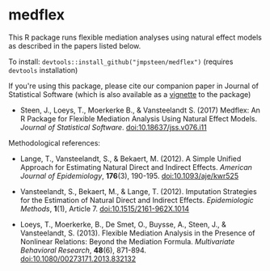 medflex
=======

This R package runs flexible mediation analyses using natural effect models as described in the papers listed below.

To install:
`devtools::install_github("jmpsteen/medflex")` (requires `devtools` installation)


If you're using this package, please cite our companion paper in Journal of Statistical Software (which is also available as a [vignette](https://cran.r-project.org/web/packages/medflex/vignettes/medflex.pdf) to the package)

* Steen, J., Loeys, T., Moerkerke B., & Vansteelandt S. (2017) Medflex: An R Package for Flexible Mediation Analysis Using Natural Effect Models. *Journal of Statistical Software*. [doi:10.18637/jss.v076.i11](https://www.jstatsoft.org/article/view/v076i11)


Methodological references:

* Lange, T., Vansteelandt, S., & Bekaert, M. (2012). A Simple Unified Approach for
Estimating Natural Direct and Indirect Effects. *American Journal of Epidemiology*,
**176**(3), 190-195. [doi:10.1093/aje/kwr525](https://dx.doi.org/10.1093/aje/kwr525)

* Vansteelandt, S., Bekaert, M., & Lange, T. (2012). Imputation Strategies for the
Estimation of Natural Direct and Indirect Effects. *Epidemiologic Methods*, **1**(1), Article 7. [doi:10.1515/2161-962X.1014](https://dx.doi.org/10.1515/2161-962X.1014)

* Loeys, T., Moerkerke, B., De Smet, O., Buysse, A., Steen, J., & Vansteelandt, S.
(2013). Flexible Mediation Analysis in the Presence of Nonlinear Relations: Beyond the
Mediation Formula. *Multivariate Behavioral Research*, **48**(6), 871-894. [doi:10.1080/00273171.2013.832132](https://dx.doi.org/10.1080/00273171.2013.832132)